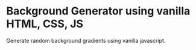 # Background Generator using vanilla HTML, CSS, JS

Generate random background gradients using vanilla javascript.
